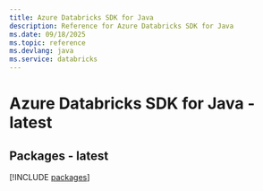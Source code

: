 ```yaml
---
title: Azure Databricks SDK for Java
description: Reference for Azure Databricks SDK for Java
ms.date: 09/18/2025
ms.topic: reference
ms.devlang: java
ms.service: databricks
---
```

# Azure Databricks SDK for Java - latest
## Packages - latest
[!INCLUDE [packages](databricks-index.md)]